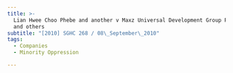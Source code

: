 ```yaml
---
title: >-
  Lian Hwee Choo Phebe and another v Maxz Universal Development Group Pte Ltd
  and others
subtitle: "[2010] SGHC 268 / 08\_September\_2010"
tags:
  - Companies
  - Minority Oppression

---
```


